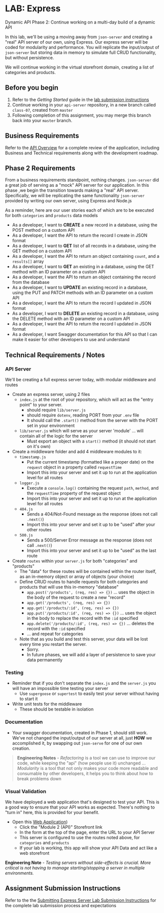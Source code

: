 # LAB: Express

Dynamic API Phase 2: Continue working on a multi-day build of a dynamic API

In this lab, we'll be using a moving away from `json-server` and creating a "real" API server of our own, using Express. Our express server will be coded for modularity and performance. You will replicate the input/output of `json-server` but storing data in memory to simulate full CRUD functionality, but without persistence.

We will continue working in the virtual storefront domain, creating a list of categories and products.

## Before you begin

1. Refer to the *Getting Started* guide  in the [lab submission instructions](../../../reference/submission-instructions/labs/README.md)
1. Continue working in your `api-server` repository, in a new branch called `class-07`, created from `master`
1. Following completion of this assignment, you may merge this branch back into your `master` branch.

## Business Requirements

Refer to the [API Overview](../../apps-and-libraries/api-server/README.md) for a complete review of the application, including Business and Technical requirements along with the development roadmap.

## Phase 2 Requirements

From a business requirements standpoint, nothing changes. `json-server` did a great job of serving as a "mock" API server for our application. In this phase ,we begin the transition towards making a "real" API server. Specifically, we will be replicating the same functionality `json-server` provided by writing our own server, using Express and Node.js

As a reminder, here are our user stories each of which are to be executed for both `categories` and `products` data models

- As a developer, I want to **CREATE** a new record in a database, using the POST method on a custom API
- As a developer, I want the API to return the record I create in JSON format
- As a developer, I want to **GET** list of all records in a database, using the GET method on a custom API
- As a developer, I want the API to return an object containing `count`, and a `results[]` array
- As a developer, I want to **GET** an existing in a database, using the GET method with an ID parameter on a custom API
- As a developer, I want the API to return an object containing the record from the database
- As a developer, I want to **UPDATE** an existing record in a database, using the PUT and PATCH methods with an ID parameter on a custom API
- As a developer, I want the API to return the record I updated in JSON format
- As a developer, I want to **DELETE** an existing record in a database, using the DELETE method with an ID parameter on a custom API
- As a developer, I want the API to return the record I updated in JSON format
- As a developer, I want Swagger documentation for this API so that I can make it easier for other developers to use and understand

## Technical Requirements / Notes

### API Server

We'll be creating a full express server today, with modular middleware and routes

- Create an express server, using 2 files
  - `index.js` at the root of your repository, which will act as the "entry point" to your server.
    - should require `lib/server.js`
    - should require `dotenv`, reading PORT from your `.env` file
    - It should call the `.start()` method from the server with the PORT set in your environment
  - `lib/server.js` which will serve as your server 'module' ... will contain all of the logic for the server
    - Must export an object with a `start()` method (it should not start on it's own)
- Create a middleware folder and add 4 middleware modules to it:
  - `timestamp.js`
    - Put the current timestamp (formatted like a proper date) on the `request` object in a property called `requestTime`
    - Import this into your server and set it up to run at the application level for all routes
  - `logger.js`
    - Execute a `console.log()` containing the request `path`, `method`, and the `requestTime` property of the request object
    - Import this into your server and set it up to run at the application level for all routes
  - `404.js`
    - Sends a 404/Not-Found message as the response (does not call `.next()`)
    - Import this into your server and set it up to be "used" after your other routes
  - `500.js`
    - Sends a 500/Server Error message as the response (does not call `.next()`)
    - Import this into your server and set it up to be "used" as the last route
- Create `routes` within your `server.js` for both "categories" and "products"
  - The "data" for these routes will be contained within the router itself, as an in-memory object or array of objects (your choice)
  - Define CRUD routes to handle requests for both categories and products that will use this in-memory "database"
    - `app.post('/products', (req, res) => {})` ... uses the object in the body of the request to create a new "record"
    - `app.get('/products', (req, res) => {})`
    - `app.get('/products/:id', (req, res) => {})`
    - `app.put('/products/:id', (req, res) => {})` ... uses the object in the body to replace the record with the `:id` specified
    - `app.delete('/products/:id', (req, res) => {})` ... deletes the record with the `:id` specified
    - ... and repeat for categories
  - Note that as you build and test this server, your data will be lost every time you restart the server.
    - Sorry.
    - In future phases, we will add a layer of persistence to save your data permanently

### Testing

- Reminder that if you don't separate the `index.js` and the `server.js` you will have an impossible time testing your server
  - Use `supergoose` or `supertest` to easily test your server without having to start it
- Write unit tests for the middleware
  - These should be testable in isolation

### Documentation

- Your swagger documentation, created in Phase 1, should still work. We've not changed the input/output of our server at all, just **HOW** we accomplished it, by swapping out `json-serve` for one of our own creation.

> **Engineering Notes** - *Refactoring* is a tool we can use to improve our code, while keeping the "api" (how people use it) unchanged ... *Modularity* is a tool that not only makes your code more readable and consumable by other developers, it helps you to think about how to break problems down

### Visual Validation

We have deployed a web application that's designed to test your API. This is a good way to ensure that your API works as expected. There's nothing to "turn in" here, this is provided for your benefit.

- Open this [Web Application](https://javascript-401.netlify.app/))
  - Click the "Module 2 (API)" Storefront link
  - In the form at the top of the page, enter the URL to your API Server
  - This server is configured to use the routes noted above, for `categories` and `products`
  - If your lab is working, this app will show your API Data and act like a web storefront

**Engineering Note** - *Testing servers without side-effects is crucial. More critical is not having to manage starting/stopping a server in multiple environments.*

## Assignment Submission Instructions

Refer to the the [Submitting Express Server Lab Submission Instructions](../../../reference/submission-instructions/labs/express-servers.md) for the complete lab submission process and expectations

